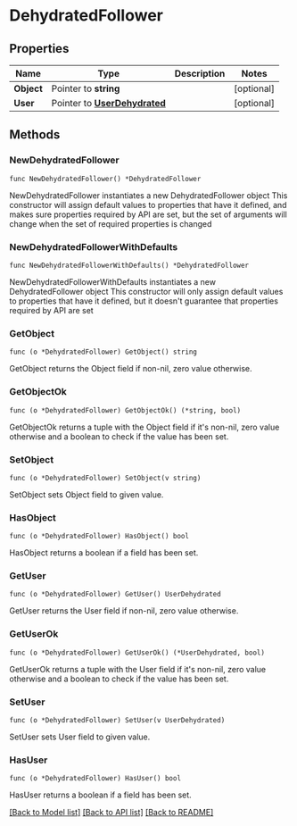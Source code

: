 # DehydratedFollower

## Properties

Name | Type | Description | Notes
------------ | ------------- | ------------- | -------------
**Object** | Pointer to **string** |  | [optional] 
**User** | Pointer to [**UserDehydrated**](UserDehydrated.md) |  | [optional] 

## Methods

### NewDehydratedFollower

`func NewDehydratedFollower() *DehydratedFollower`

NewDehydratedFollower instantiates a new DehydratedFollower object
This constructor will assign default values to properties that have it defined,
and makes sure properties required by API are set, but the set of arguments
will change when the set of required properties is changed

### NewDehydratedFollowerWithDefaults

`func NewDehydratedFollowerWithDefaults() *DehydratedFollower`

NewDehydratedFollowerWithDefaults instantiates a new DehydratedFollower object
This constructor will only assign default values to properties that have it defined,
but it doesn't guarantee that properties required by API are set

### GetObject

`func (o *DehydratedFollower) GetObject() string`

GetObject returns the Object field if non-nil, zero value otherwise.

### GetObjectOk

`func (o *DehydratedFollower) GetObjectOk() (*string, bool)`

GetObjectOk returns a tuple with the Object field if it's non-nil, zero value otherwise
and a boolean to check if the value has been set.

### SetObject

`func (o *DehydratedFollower) SetObject(v string)`

SetObject sets Object field to given value.

### HasObject

`func (o *DehydratedFollower) HasObject() bool`

HasObject returns a boolean if a field has been set.

### GetUser

`func (o *DehydratedFollower) GetUser() UserDehydrated`

GetUser returns the User field if non-nil, zero value otherwise.

### GetUserOk

`func (o *DehydratedFollower) GetUserOk() (*UserDehydrated, bool)`

GetUserOk returns a tuple with the User field if it's non-nil, zero value otherwise
and a boolean to check if the value has been set.

### SetUser

`func (o *DehydratedFollower) SetUser(v UserDehydrated)`

SetUser sets User field to given value.

### HasUser

`func (o *DehydratedFollower) HasUser() bool`

HasUser returns a boolean if a field has been set.


[[Back to Model list]](../README.md#documentation-for-models) [[Back to API list]](../README.md#documentation-for-api-endpoints) [[Back to README]](../README.md)



